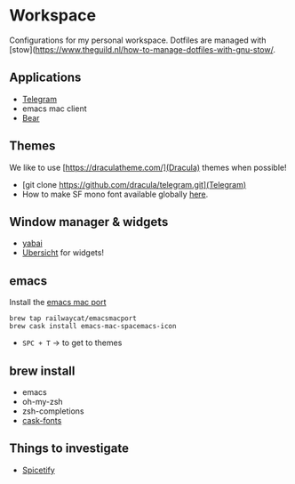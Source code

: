 # Workspace
Configurations for my personal workspace. Dotfiles are managed with [stow](https://www.theguild.nl/how-to-manage-dotfiles-with-gnu-stow/.

## Applications
* [Telegram](https://telegram.org/)
* emacs mac client
* [Bear](https://bear.app/)

## Themes
We like to use [https://draculatheme.com/](Dracula) themes when possible!
* [git clone https://github.com/dracula/telegram.git](Telegram)
* How to make SF mono font available globally [here](https://osxdaily.com/2018/01/07/use-sf-mono-font-mac/).

## Window manager & widgets
* [yabai](https://github.com/koekeishiya/yabai)
* [Ubersicht](http://tracesof.net/uebersicht) for widgets!

## emacs

Install the [emacs mac port](https://github.com/railwaycat/homebrew-emacsmacport)
```
brew tap railwaycat/emacsmacport
brew cask install emacs-mac-spacemacs-icon
```
* `SPC + T` -> to get to themes


## brew install
* emacs
* oh-my-zsh
* zsh-completions
* [cask-fonts](https://github.com/Homebrew/homebrew-cask-fonts)

## Things to investigate
* [Spicetify](https://github.com/khanhas/Spicetify)
